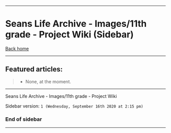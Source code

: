 
***

# Seans Life Archive - Images/11th grade - Project Wiki (Sidebar)

[Back home](https://github.com/seanpm2001/SeansLifeArchive_Images_11th-grade/wiki/)

***

## Featured articles:

> * None, at the moment.

***

Seans Life Archive - Images/11th grade - Project Wiki

Sidebar version: `1 (Wednesday, September 16th 2020 at 2:15 pm)`

### End of sidebar

***
